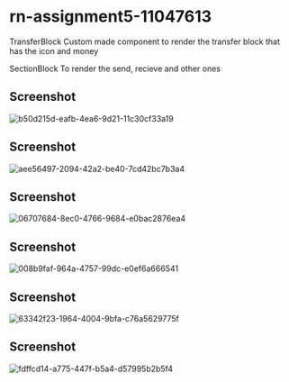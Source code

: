 # rn-assignment5-11047613
TransferBlock
Custom made component to render the transfer block that has the icon and money

SectionBlock
To render the send, recieve and other ones

## Screenshot

![b50d215d-eafb-4ea6-9d21-11c30cf33a19](https://github.com/JD-2104/rn-assignment5-11047613/assets/151099828/031052ab-3827-4391-8c23-6a750a5bc1e8)


## Screenshot
![aee56497-2094-42a2-be40-7cd42bc7b3a4](https://github.com/JD-2104/rn-assignment5-11047613/assets/151099828/c0ec46c5-3fe5-4a12-855f-f9d0281b721d)

## Screenshot

![06707684-8ec0-4766-9684-e0bac2876ea4](https://github.com/JD-2104/rn-assignment5-11047613/assets/151099828/76498719-29bc-43f4-b66a-183d8a77a53a)


## Screenshot
![008b9faf-964a-4757-99dc-e0ef6a666541](https://github.com/JD-2104/rn-assignment5-11047613/assets/151099828/53ce93d1-c7e5-4a27-9604-c2f300459c14)

## Screenshot


![63342f23-1964-4004-9bfa-c76a5629775f](https://github.com/JD-2104/rn-assignment5-11047613/assets/151099828/fd78bb15-20ee-4f08-87e9-37314f045ecb)

## Screenshot


![fdffcd14-a775-447f-b5a4-d57995b2b5f4](https://github.com/JD-2104/rn-assignment5-11047613/assets/151099828/6cd1103d-3128-4d92-add6-333235d3d448)






